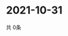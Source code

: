 # 2021-10-31
  共 0条

  <!-- BEGIN -->
  <!-- 最后更新时间Sun Oct 31 2021 21:02:34 GMT+0000 (Coordinated Universal Time) -->
  
  <!-- END -->
  
  